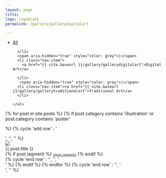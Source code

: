 ```yaml
---
layout: page
title:
logo: logoblack
permalink: /gallery/gallerydigitalart

---
```


<nav class="navbarshop">

<ul>
      <li class="nav-item">
        <a href="{{ site.baseurl }}/gallery/">All</a>
       
      </li>
      <span aria-hidden="true" style="color: grey">|</span>
      <li class="nav-item">
        <a href="{{ site.baseurl }}/gallery/gallerydigitalart">Digital Art</a>
       
      </li>
       <span aria-hidden="true" style="color: grey">|</span>
      <li class="nav-item"><a href="{{ site.baseurl }}/gallery/gallerytraditionalart">Traditional Art</a>
      </li>
      
    </ul>
  </nav>
  
<div>
{% for post in site.posts %}
{% if post.category contains 'illustration' or
      post.category contains 'poster'

%}
    {% cycle 'add row' : '<div class="row">', '', '' %}
        <div class="column column-33">
            <div class="preview-panel">
                <a href="{{ post.url | prepend: site.baseurl }}">
                    <img src="{{ post.preview }}">
                </a>
                <div class="post-title">{{ post.title }}</div>
               {% if post.tagmerit %}
                <a href="#" class="tag" style="font-size: 9px;">{{post. tagmerit}}</a>
                {% endif %}
           </div>
        </div>
{% cycle 'end row' : '', '', '</div>' %}
{% endif %}
{% endfor %}
{% cycle 'end row' : '', '</div>', '</div>' %}
</div>